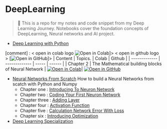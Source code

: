 # DeepLearning
> 📕 This is a repo for my notes and code snippet from my Deep Learning Journey. Notebooks cover the foundation concepts of DeepLearning, Neural networks and AI project.

- [Deep Learning with Python](https://www.amazon.com/Learning-Python-Second-Fran%C3%A7ois-Chollet/dp/1617296864/ref=sr_1_3?crid=G0ITEJNSAY1K&keywords=deep+learning+with+python+2nd+edition&qid=1644115977&s=books&sprefix=deep+learning+with+pyt%2Cstripbooks%2C518&sr=1-3)


[comment] : < open in colab logo ![Open in Colab](https://img.shields.io/static/v1?label=&message=Open%20in%20Colab&labelColor=grey&color=blue&logo=google-colab)]>
< open in github logo > [![Open in GitHub](https://img.shields.io/static/v1?label=&message=Open%20in%20GitHub&labelColor=grey&color=blue&logo=github)]>
| Content       | Topics.       | Colab | Github |
| ------------- | ------------- | ----- | ------ |
| Chapter 2     | The Mathematical building blocks of Neural Network | [![Open in Colab](https://img.shields.io/static/v1?label=&message=Open%20in%20Colab&labelColor=grey&color=blue&logo=google-colab)](https://colab.research.google.com/github/theaveas/DeepLearning/blob/main/DLwithPython/chp02_dlwithpy.ipynb)| [![Open in GitHub](https://img.shields.io/static/v1?label=&message=Open%20in%20GitHub&labelColor=grey&color=blue&logo=github)](https://github.com/theaveas/DeepLearning/blob/main/DLwithPython/chp02_dlwithpy.ipynb)
- [Neural Networks From Scratch](https://nnfs.io/) How to build a Neural Networks from scatch with Python and Numpy
  - Chapter one : [Introducing To Neuron Network](https://github.com/theaveas/DeepLearning/blob/main/NNFS/01_nnfs_introducing_neural_networks.ipynb) 
  - Chapter two : [Coding Your First Neuron Network](https://github.com/theaveas/DeepLearning/blob/main/NNFS/02_nnfs_coding_our_first_neurons.ipynb)
  - Chapter three : [Adding Layer](https://github.com/theaveas/DeepLearning/blob/main/NNFS/03_nnfs_adding_layers.ipynb)
  - Chapter four : [Activation Function](https://github.com/theaveas/DeepLearning/blob/main/NNFS/04_nnfs_activation_functions.ipynb)
  - Chapter five : [Calculation Network Error With Loss](https://github.com/theaveas/DeepLearning/blob/main/NNFS/05_nnfs_calculating_network_error_with_loss.ipynb)
  - Chapter six : [Introducing Optimization](https://github.com/theaveas/DeepLearning/blob/main/NNFS/06_nnfs_introducing_optimization.ipynb)
- [Deep Learning Specialization](https://www.deeplearning.ai/program/deep-learning-specialization/)
